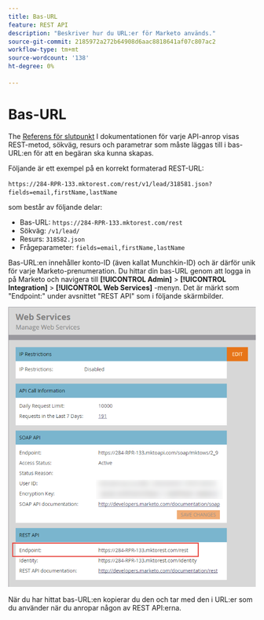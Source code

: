 ```yaml
---
title: Bas-URL
feature: REST API
description: "Beskriver hur du URL:er för Marketo används."
source-git-commit: 2185972a272b64908d6aac8818641af07c807ac2
workflow-type: tm+mt
source-wordcount: '138'
ht-degree: 0%

---
```



# Bas-URL

The [Referens för slutpunkt](endpoint-reference.md) I dokumentationen för varje API-anrop visas REST-metod, sökväg, resurs och parametrar som måste läggas till i bas-URL:en för att en begäran ska kunna skapas.

Följande är ett exempel på en korrekt formaterad REST-URL:

`https://284-RPR-133.mktorest.com/rest/v1/lead/318581.json?fields=email,firstName,lastName`

som består av följande delar:

- Bas-URL: `https://284-RPR-133.mktorest.com/rest`
- Sökväg: `/v1/lead/`
- Resurs: `318582.json`
- Frågeparameter: `fields=email,firstName,lastName`

Bas-URL:en innehåller konto-ID (även kallat Munchkin-ID) och är därför unik för varje Marketo-prenumeration. Du hittar din bas-URL genom att logga in på Marketo och navigera till **[!UICONTROL Admin]** > **[!UICONTROL Integration]** > **[!UICONTROL Web Services]** -menyn. Det är märkt som &quot;Endpoint:&quot; under avsnittet &quot;REST API&quot; som i följande skärmbilder.

![Bas-URL-slutpunkt för webbtjänster](assets/rest-api-base-url-web-services.png)

När du har hittat bas-URL:en kopierar du den och tar med den i URL:er som du använder när du anropar någon av REST API:erna.
